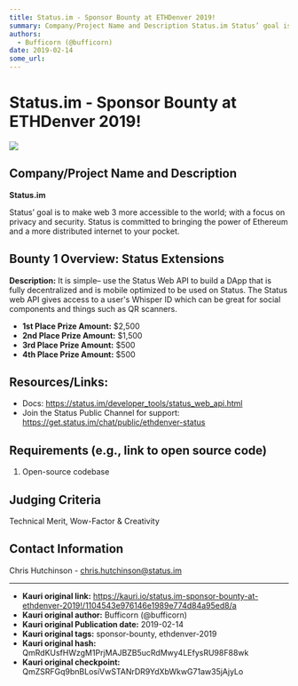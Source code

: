 ```yaml
---
title: Status.im - Sponsor Bounty at ETHDenver 2019!
summary: Company/Project Name and Description Status.im Status’ goal is to make web 3 more accessible to the world; with a focus on privacy and security. Status is committed to bringing the power of Ethereum and a more distributed internet to your pocket. Bounty 1 Overview- Status Extensions Description- It is simple– use the Status Web API to build a DApp that is fully decentralized and is mobile optimized to be used on Status. The Status web API gives access to a users Whisper ID which can be great for
authors:
  - Bufficorn (@bufficorn)
date: 2019-02-14
some_url: 
---
```


# Status.im - Sponsor Bounty at ETHDenver 2019!

![](https://ipfs.infura.io/ipfs/QmYi2ZzFQP11NiCmGM6JS9p5jjGeRcLJaHZDrBknjmRUrv)


## Company/Project Name and Description

**Status.im**

Status’ goal is to make web 3 more accessible to the world; with a focus on privacy and security. Status is committed to bringing the power of Ethereum and a more distributed internet to your pocket.

## Bounty 1 Overview: Status Extensions

**Description:** It is simple– use the Status Web API to build a DApp that is fully decentralized and is mobile optimized to be used on Status. The Status web API gives access to a user's Whisper ID which can be great for social components and things such as QR scanners.

- **1st Place Prize Amount:** $2,500
- **2nd Place Prize Amount:** $1,500
- **3rd Place Prize Amount:** $500
- **4th Place Prize Amount:** $500

## Resources/Links:

- Docs: https://status.im/developer_tools/status_web_api.html
- Join the Status Public Channel for support: https://get.status.im/chat/public/ethdenver-status

## Requirements (e.g., link to open source code)

1. Open-source codebase

## Judging Criteria

Technical Merit, Wow-Factor & Creativity

## Contact Information

Chris Hutchinson - chris.hutchinson@status.im



---

- **Kauri original link:** https://kauri.io/status.im-sponsor-bounty-at-ethdenver-2019!/1104543e976146e1989e774d84a95ed8/a
- **Kauri original author:** Bufficorn (@bufficorn)
- **Kauri original Publication date:** 2019-02-14
- **Kauri original tags:** sponsor-bounty, ethdenver-2019
- **Kauri original hash:** QmRdKUsfHWzgM1PrjMAJBZB5ucRdMwy4LEfysRU98F88wk
- **Kauri original checkpoint:** QmZSRFGq9bnBLosiVwSTANrDR9YdXbWkwG71aw35jAjyLo




